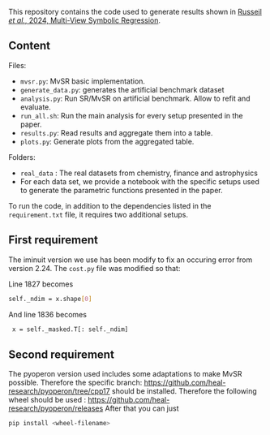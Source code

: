 This repository contains the code used to generate results shown in [Russeil *et al.*, 2024,  Multi-View Symbolic Regression](https://arxiv.org/abs/2402.04298).  

## Content

Files:  

- `mvsr.py`: MvSR basic implementation.
- `generate_data.py`: generates the artificial benchmark dataset
- `analysis.py`: Run SR/MvSR on artificial benchmark. Allow to refit and evaluate.
- `run_all.sh`: Run the main analysis for every setup presented in the paper.
- `results.py`: Read results and aggregate them into a table.
- `plots.py`: Generate plots from the aggregated table.


Folders:  

- `real_data` : The real datasets from chemistry, finance and astrophysics
- For each data set, we provide a notebook with the specific setups used to generate the parametric functions presented in the paper.

To run the code, in addition to the dependencies listed in the  `requirement.txt` file, it requires two additional setups.  

## First requirement

The iminuit version we use has been modify to fix an occuring error from version 2.24. The `cost.py` file was modified so that:

Line 1827 becomes 
```bash
self._ndim = x.shape[0]
```

And line 1836 becomes
```bash
 x = self._masked.T[: self._ndim]
```

## Second requirement  

The pyoperon version used includes some adaptations to make MvSR possible. Therefore the specific branch: https://github.com/heal-research/pyoperon/tree/cpp17 should be installed.
Therefore the following wheel should be used : https://github.com/heal-research/pyoperon/releases
After that you can just 
```bash
pip install <wheel-filename>
```
